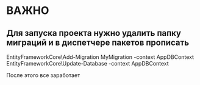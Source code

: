 # ВАЖНО

## Для запуска проекта нужно удалить папку миграций и в диспетчере пакетов прописать

EntityFrameworkCore\Add-Migration MyMigration -context AppDBContext
EntityFrameworkCore\Update-Database -context AppDBContext

После этого все заработает
